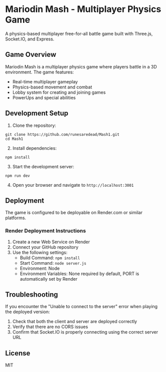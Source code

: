 # Mariodin Mash - Multiplayer Physics Game

A physics-based multiplayer free-for-all battle game built with Three.js, Socket.IO, and Express.

## Game Overview

Mariodin Mash is a multiplayer physics game where players battle in a 3D environment. The game features:

- Real-time multiplayer gameplay
- Physics-based movement and combat
- Lobby system for creating and joining games
- PowerUps and special abilities

## Development Setup

1. Clone the repository:
```
git clone https://github.com/runesaredead/Mash1.git
cd Mash1
```

2. Install dependencies:
```
npm install
```

3. Start the development server:
```
npm run dev
```

4. Open your browser and navigate to `http://localhost:3001`

## Deployment

The game is configured to be deployable on Render.com or similar platforms.

### Render Deployment Instructions

1. Create a new Web Service on Render
2. Connect your GitHub repository
3. Use the following settings:
   - Build Command: `npm install`
   - Start Command: `node server.js`
   - Environment: Node
   - Environment Variables: None required by default, PORT is automatically set by Render

## Troubleshooting

If you encounter the "Unable to connect to the server" error when playing the deployed version:
1. Check that both the client and server are deployed correctly
2. Verify that there are no CORS issues
3. Confirm that Socket.IO is properly connecting using the correct server URL

## License

MIT 